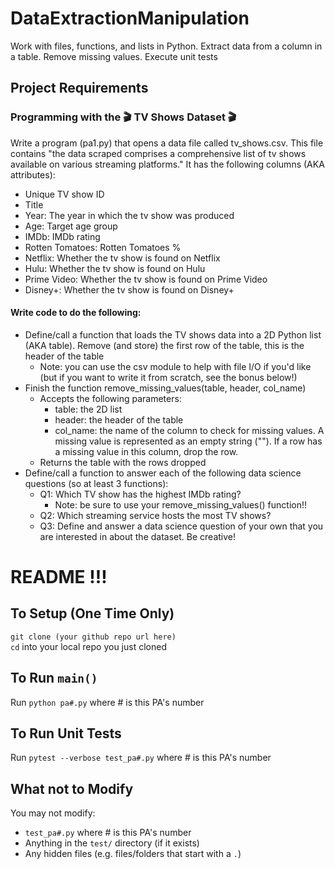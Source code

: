 # DataExtractionManipulation
Work with files, functions, and lists in Python. Extract data from a column in a table. Remove missing values. Execute unit tests

## Project Requirements
### Programming with the 🎬 TV Shows Dataset 🎬
Write a program (pa1.py) that opens a data file called tv_shows.csv. This file contains "the data scraped comprises a comprehensive list of tv shows available on various streaming platforms." It has the following columns (AKA attributes):
* Unique TV show ID
* Title
* Year: The year in which the tv show was produced
* Age: Target age group
* IMDb: IMDb rating
* Rotten Tomatoes: Rotten Tomatoes %
* Netflix: Whether the tv show is found on Netflix
* Hulu: Whether the tv show is found on Hulu
* Prime Video: Whether the tv show is found on Prime Video
* Disney+: Whether the tv show is found on Disney+  

#### Write code to do the following:
* Define/call a function that loads the TV shows data into a 2D Python list (AKA table). Remove (and store) the first row of the table, this is the header of the table
  * Note: you can use the csv module to help with file I/O if you'd like (but if you want to write it from scratch, see the bonus below!)
* Finish the function remove_missing_values(table, header, col_name)
  * Accepts the following parameters:
    * table: the 2D list
    * header: the header of the table
    * col_name: the name of the column to check for missing values. A missing value is represented as an empty string (""). If a row has a missing value in this column, drop the row.
  * Returns the table with the rows dropped
* Define/call a function to answer each of the following data science questions (so at least 3 functions):
  * Q1: Which TV show has the highest IMDb rating?
    * Note: be sure to use your remove_missing_values() function!!
  * Q2: Which streaming service hosts the most TV shows?
  * Q3: Define and answer a data science question of your own that you are interested in about the dataset. Be creative!

# README !!!

## To Setup (One Time Only)
`git clone (your github repo url here)`  
`cd` into your local repo you just cloned 

## To Run `main()`
Run `python pa#.py` where # is this PA's number

## To Run Unit Tests
Run `pytest --verbose test_pa#.py` where # is this PA's number

## What not to Modify
You may not modify:
* `test_pa#.py` where # is this PA's number
* Anything in the `test/` directory (if it exists)
* Any hidden files (e.g. files/folders that start with a `.`)
